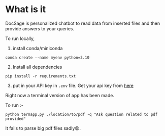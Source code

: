 # What is it

DocSage is personalized chatbot to read data from inserted files and then provide answers to your queries.

To run locally,

1. install conda/miniconda

```
conda create --name myenv python=3.10
```

2. Install all dependencies

```
pip install -r requirements.txt
```

3. put in your API key in `.env` file. Get your api key from [here](https://makersuite.google.com/app/apikey)

Right now a terminal version of app has been made.

To run :-

```
python termapp.py ./location/to/pdf -q "Ask question related to pdf provided"
```

It fails to parse big pdf files sadly😦.
